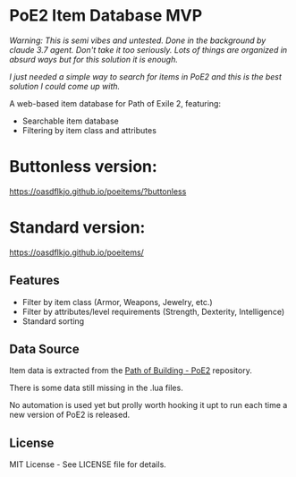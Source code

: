 # PoE2 Item Database MVP

_Warning: This is semi vibes and untested. Done in the background by claude 3.7 agent. Don't take it too seriously.
Lots of things are organized in absurd ways but for this solution it is enough._

_I just needed a simple way to search for items in PoE2 and this is the best solution I could come up with._

A web-based item database for Path of Exile 2, featuring:
- Searchable item database
- Filtering by item class and attributes

# Buttonless version:

https://oasdflkjo.github.io/poeitems/?buttonless

# Standard version:

https://oasdflkjo.github.io/poeitems/

## Features

- Filter by item class (Armor, Weapons, Jewelry, etc.)
- Filter by attributes/level requirements (Strength, Dexterity, Intelligence)
- Standard sorting

## Data Source

Item data is extracted from the [Path of Building - PoE2](https://github.com/PathOfBuildingCommunity/PathOfBuilding-PoE2) repository.

There is some data still missing in the .lua files.

No automation is used yet but prolly worth hooking it upt to run each time a new version of PoE2 is released.

## License

MIT License - See LICENSE file for details. 
